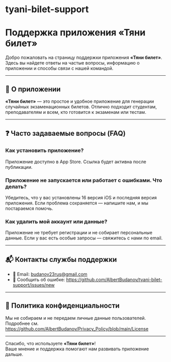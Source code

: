 # tyani-bilet-support
# Поддержка приложения «Тяни билет»

Добро пожаловать на страницу поддержки приложения **«Тяни билет»**. Здесь вы найдете ответы на частые вопросы, информацию о приложении и способы связи с нашей командой.

---

## 📱 О приложении

**«Тяни билет»** — это простое и удобное приложение для генерации случайных экзаменационных билетов. Отлично подходит студентам, преподавателям и всем, кто готовится к экзаменам или тестам.

---

## ❓ Часто задаваемые вопросы (FAQ)

### Как установить приложение?
Приложение доступно в App Store. Ссылка будет активна после публикации.

### Приложение не запускается или работает с ошибками. Что делать?
Убедитесь, что у вас установлены 16 версия iOS и последняя версия приложения. Если проблема сохраняется — напишите нам, и мы постараемся помочь.

### Как удалить мой аккаунт или данные?
Приложение не требует регистрации и не собирает персональные данные. Если у вас есть особые запросы — свяжитесь с нами по email.

---

## 📬 Контакты службы поддержки

- 📧 Email: budanov23rus@gmail.com
- 🐞 Сообщить об ошибке: https://github.com/AlbertBudanov/tyani-bilet-support/issues/new

---

## 🔐 Политика конфиденциальности

Мы не собираем и не передаем личные данные пользователей. Подробнее см. https://github.com/AlbertBudanov/Privacy_Policy/blob/main/License

---

Спасибо, что используете **«Тяни билет»**!  
Ваше мнение и поддержка помогают нам развивать приложение дальше.
